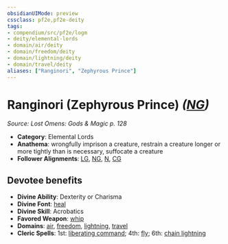 ```yaml
---
obsidianUIMode: preview
cssclass: pf2e,pf2e-deity
tags:
- compendium/src/pf2e/logm
- deity/elemental-lords
- domain/air/deity
- domain/freedom/deity
- domain/lightning/deity
- domain/travel/deity
aliases: ["Ranginori", "Zephyrous Prince"]
---
```

# Ranginori (Zephyrous Prince) *([NG](/rules/traits/neutral-good-b1.md))*  
*Source: Lost Omens: Gods & Magic p. 128*  

- **Category**: Elemental Lords
- **Anathema**: wrongfully imprison a creature, restrain a creature longer or more tightly than is necessary, suffocate a creature
- **Follower Alignments**: [LG](/rules/traits/lawful-goo-b1.md), [NG](/rules/traits/neutral-good-b1.md), [N](/rules/traits/neutral-b1.md), [CG](/rules/traits/chaotic-good-b1.md)

## Devotee benefits

- **Divine Ability**: Dexterity or Charisma
- **Divine Font**: [heal](/compendium/spells/heal.md)
- **Divine Skill**: Acrobatics
- **Favored Weapon**: [whip](/compendium/equipment/items/whip.md)
- **Domains**: [air](/compendium/setting/domains.md#Air), [freedom](/compendium/setting/domains.md#Freedom), [lightning](/compendium/setting/domains.md#Lightning), [travel](/compendium/setting/domains.md#Travel)
- **Cleric Spells**: 1st: [liberating command](/compendium/spells/liberating-command-logm.md); 4th: [fly](/compendium/spells/fly.md); 6th: [chain lightning](/compendium/spells/chain-lightning.md)